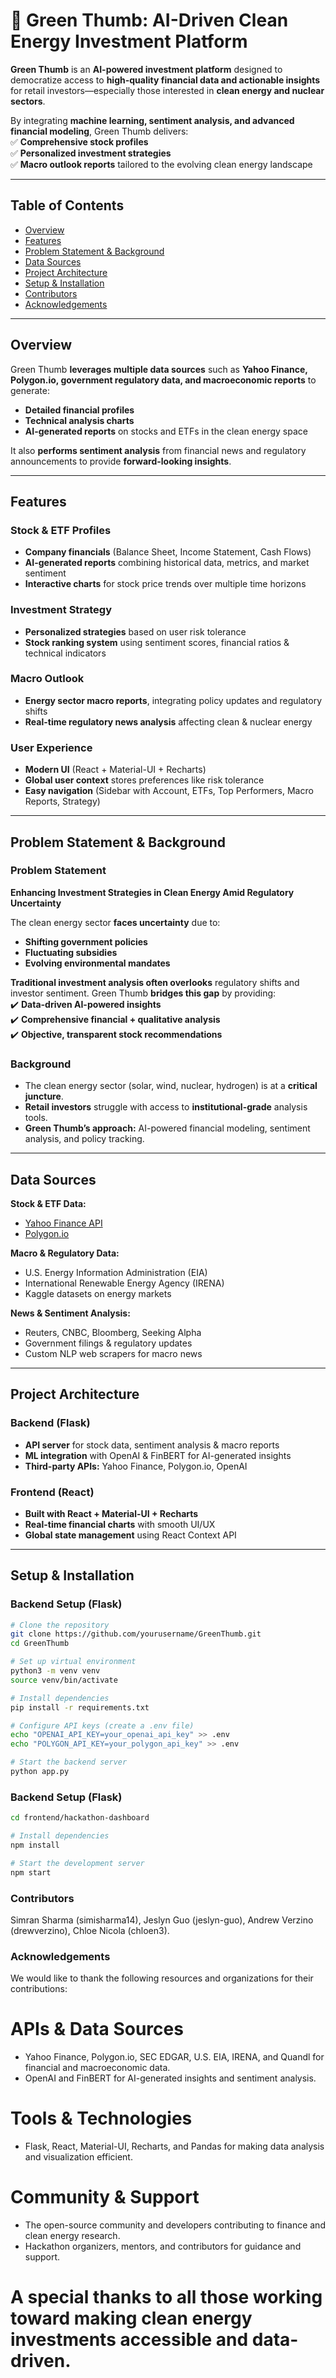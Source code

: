 # 🌱 Green Thumb: AI-Driven Clean Energy Investment Platform

**Green Thumb** is an **AI-powered investment platform** designed to democratize access to **high-quality financial data and actionable insights** for retail investors—especially those interested in **clean energy and nuclear sectors**.  

By integrating **machine learning, sentiment analysis, and advanced financial modeling**, Green Thumb delivers:  
✅ **Comprehensive stock profiles**  
✅ **Personalized investment strategies**  
✅ **Macro outlook reports** tailored to the evolving clean energy landscape  

---

## Table of Contents  

- [Overview](#overview)  
- [Features](#features)  
- [Problem Statement & Background](#problem-statement--background)  
- [Data Sources](#data-sources)  
- [Project Architecture](#project-architecture)  
- [Setup & Installation](#setup--installation)
- [Contributors](#contributors)
- [Acknowledgements](#acknowledgements)

---

## Overview  

Green Thumb **leverages multiple data sources** such as **Yahoo Finance, Polygon.io, government regulatory data, and macroeconomic reports** to generate:  
- **Detailed financial profiles**  
- **Technical analysis charts**  
- **AI-generated reports** on stocks and ETFs in the clean energy space  

It also **performs sentiment analysis** from financial news and regulatory announcements to provide **forward-looking insights**.

---

## Features  

### **Stock & ETF Profiles**  
- **Company financials** (Balance Sheet, Income Statement, Cash Flows)  
- **AI-generated reports** combining historical data, metrics, and market sentiment  
- **Interactive charts** for stock price trends over multiple time horizons  

### **Investment Strategy**  
- **Personalized strategies** based on user risk tolerance  
- **Stock ranking system** using sentiment scores, financial ratios & technical indicators  

### **Macro Outlook**  
- **Energy sector macro reports**, integrating policy updates and regulatory shifts  
- **Real-time regulatory news analysis** affecting clean & nuclear energy  

### **User Experience**  
- **Modern UI** (React + Material-UI + Recharts)  
- **Global user context** stores preferences like risk tolerance  
- **Easy navigation** (Sidebar with Account, ETFs, Top Performers, Macro Reports, Strategy)  

---

## Problem Statement & Background  

### **Problem Statement**  

**Enhancing Investment Strategies in Clean Energy Amid Regulatory Uncertainty**  

The clean energy sector **faces uncertainty** due to:  
- **Shifting government policies**  
- **Fluctuating subsidies**  
- **Evolving environmental mandates**  

**Traditional investment analysis often overlooks** regulatory shifts and investor sentiment. Green Thumb **bridges this gap** by providing:  
✔️ **Data-driven AI-powered insights**  
✔️ **Comprehensive financial + qualitative analysis**  
✔️ **Objective, transparent stock recommendations**  

### **Background**  

- The clean energy sector (solar, wind, nuclear, hydrogen) is at a **critical juncture**.  
- **Retail investors** struggle with access to **institutional-grade** analysis tools.  
- **Green Thumb’s approach:** AI-powered financial modeling, sentiment analysis, and policy tracking.

---

## Data Sources  

**Stock & ETF Data:**  
- [Yahoo Finance API](https://finance.yahoo.com/)  
- [Polygon.io](https://polygon.io/)  

**Macro & Regulatory Data:**  
- U.S. Energy Information Administration (EIA)  
- International Renewable Energy Agency (IRENA)  
- Kaggle datasets on energy markets  

**News & Sentiment Analysis:**  
- Reuters, CNBC, Bloomberg, Seeking Alpha  
- Government filings & regulatory updates  
- Custom NLP web scrapers for macro news  

---

## Project Architecture  

### **Backend (Flask)**  
- **API server** for stock data, sentiment analysis & macro reports  
- **ML integration** with OpenAI & FinBERT for AI-generated insights  
- **Third-party APIs:** Yahoo Finance, Polygon.io, OpenAI  

### **Frontend (React)**  
- **Built with React + Material-UI + Recharts**  
- **Real-time financial charts** with smooth UI/UX  
- **Global state management** using React Context API  

---

## Setup & Installation  

### **Backend Setup (Flask)**  

```bash
# Clone the repository
git clone https://github.com/yourusername/GreenThumb.git
cd GreenThumb

# Set up virtual environment
python3 -m venv venv
source venv/bin/activate

# Install dependencies
pip install -r requirements.txt

# Configure API keys (create a .env file)
echo "OPENAI_API_KEY=your_openai_api_key" >> .env
echo "POLYGON_API_KEY=your_polygon_api_key" >> .env

# Start the backend server
python app.py
```
### **Backend Setup (Flask)** 

```bash
cd frontend/hackathon-dashboard

# Install dependencies
npm install

# Start the development server
npm start
```

### **Contributors**

Simran Sharma (simisharma14), Jeslyn Guo (jeslyn-guo), Andrew Verzino (drewverzino), Chloe Nicola (chloen3).


### **Acknowledgements**

We would like to thank the following resources and organizations for their contributions:

# APIs & Data Sources
- Yahoo Finance, Polygon.io, SEC EDGAR, U.S. EIA, IRENA, and Quandl for financial and macroeconomic data.
- OpenAI and FinBERT for AI-generated insights and sentiment analysis.

# Tools & Technologies
- Flask, React, Material-UI, Recharts, and Pandas for making data analysis and visualization efficient.

# Community & Support
- The open-source community and developers contributing to finance and clean energy research.
- Hackathon organizers, mentors, and contributors for guidance and support.

# A special thanks to all those working toward making clean energy investments accessible and data-driven.

